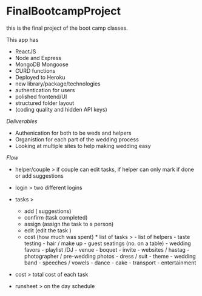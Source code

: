 # FinalBootcampProject
this is the final project of the boot camp classes.

This app has 
- ReactJS
- Node and Express
- MongoDB Mongoose
- CURD functions
- Deployed to Heroku
- new library/package/technologies
- authentication for users
- polished frontend/UI
- structured folder layout
- (coding quality and hidden API keys)


 _Deliverables_
* Authenication for both to be weds and helpers
* Organistion for each part of the wedding process
* Looking at multiple sites to help making wedding easy


*Flow*
* helper/couple > 
if couple can edit tasks,
if helper can only mark if done or add suggestions

* login >
two different logins

* tasks > 
     - add ( suggestions)
     - confirm (task completed)
     - assign (assign the task to a person)
     - edit (edit the task <update>)
     - cost (how much was spent)
            * list of tasks >
              - list of helpers
              - taste testing
              - hair / make up
              - guest seatings (no. on a table)
              - wedding favors
              - playlist /DJ
              - venue
              - boquet
              - invite
              - websites / hastag
              - photographer / pre-wedding photos
              - dress / suit
              - theme
              - wedding band
              - speeches / vowels
              - dance
              - cake
              - transport
              - entertainment
 
 
* cost > 
 total cost of each task

* runsheet >
on the day schedule

